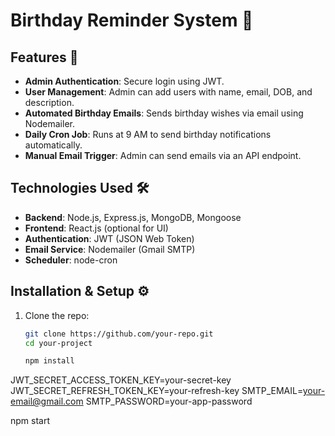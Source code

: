 # Birthday Reminder System 🎂  

## Features 🚀  
- **Admin Authentication**: Secure login using JWT.  
- **User Management**: Admin can add users with name, email, DOB, and description.  
- **Automated Birthday Emails**: Sends birthday wishes via email using Nodemailer.  
- **Daily Cron Job**: Runs at 9 AM to send birthday notifications automatically.  
- **Manual Email Trigger**: Admin can send emails via an API endpoint.  

## Technologies Used 🛠  
- **Backend**: Node.js, Express.js, MongoDB, Mongoose  
- **Frontend**: React.js (optional for UI)  
- **Authentication**: JWT (JSON Web Token)  
- **Email Service**: Nodemailer (Gmail SMTP)  
- **Scheduler**: node-cron  

## Installation & Setup ⚙️  
1. Clone the repo:  
   ```bash
   git clone https://github.com/your-repo.git
   cd your-project

   npm install

JWT_SECRET_ACCESS_TOKEN_KEY=your-secret-key
JWT_SECRET_REFRESH_TOKEN_KEY=your-refresh-key
SMTP_EMAIL=your-email@gmail.com
SMTP_PASSWORD=your-app-password


npm start

